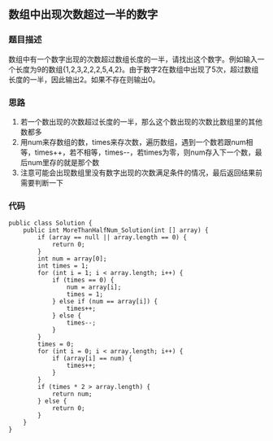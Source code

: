 ## 数组中出现次数超过一半的数字

### 题目描述
数组中有一个数字出现的次数超过数组长度的一半，请找出这个数字。例如输入一个长度为9的数组{1,2,3,2,2,2,5,4,2}。由于数字2在数组中出现了5次，超过数组长度的一半，因此输出2。如果不存在则输出0。

### 思路
1. 若一个数出现的次数超过长度的一半，那么这个数出现的次数比数组里的其他数都多
2. 用num来存数组的数，times来存次数，遍历数组，遇到一个数若跟num相等，times++，若不相等，times--，若times为零，则num存入下一个数，最后num里存的就是那个数
3. 注意可能会出现数组里没有数字出现的次数满足条件的情况，最后返回结果前需要判断一下

### 代码
    public class Solution {
        public int MoreThanHalfNum_Solution(int [] array) {
            if (array == null || array.length == 0) {
    			return 0;
    		}
    		int num = array[0];
    		int times = 1;
    		for (int i = 1; i < array.length; i++) {
    			if (times == 0) {
    				num = array[i];
    				times = 1;
    			} else if (num == array[i]) {
    				times++;
    			} else {
    				times--;
    			}
    		}
    		times = 0;
    		for (int i = 0; i < array.length; i++) {
    			if (array[i] == num) {
    				times++;
    			}
    		}
    		if (times * 2 > array.length) {
    			return num;
    		} else {
    			return 0;
    		}
        }
    }
